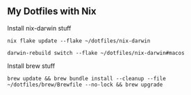 ## My Dotfiles with Nix

Install nix-darwin stuff

`nix flake update --flake ~/dotfiles/nix-darwin`

`darwin-rebuild switch --flake ~/dotfiles/nix-darwin#macos`

Install brew stuff

`brew update && brew bundle install --cleanup --file ~/dotfiles/brew/Brewfile --no-lock && brew upgrade`

